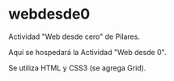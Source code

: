 # webdesde0
Actividad "Web desde cero" de Pilares.

Aquí se hospedará la Actividad "Web desde 0".

Se utiliza HTML y CSS3 (se agrega Grid).
